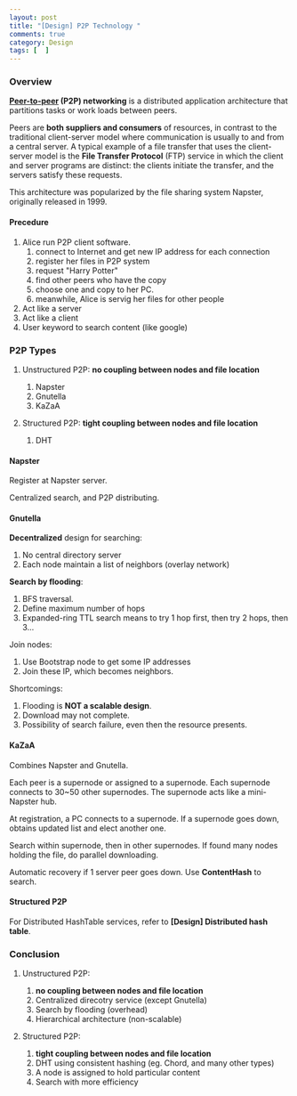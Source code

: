 ```yaml
---
layout: post
title: "[Design] P2P Technology "
comments: true
category: Design
tags: [  ]
---
```


### Overview

__[Peer-to-peer](http://en.wikipedia.org/wiki/Peer-to-peer) (P2P) networking__ is a distributed application architecture that partitions tasks or work loads between peers. 

Peers are __both suppliers and consumers__ of resources, in contrast to the traditional client-server model where communication is usually to and from a central server. A typical example of a file transfer that uses the client-server model is the __File Transfer Protocol__ (FTP) service in which the client and server programs are distinct: the clients initiate the transfer, and the servers satisfy these requests.

This architecture was popularized by the file sharing system Napster, originally released in 1999. 

#### Precedure

1. Alice run P2P client software. 
    1. connect to Internet and get new IP address for each connection
    1. register her files in P2P system
    1. request "Harry Potter"
    1. find other peers who have the copy
    1. choose one and copy to her PC.
    1. meanwhile, Alice is servig her files for other people
1. Act like a server
1. Act like a client
1. User keyword to search content (like google)

### P2P Types

1. Unstructured P2P: __no coupling between nodes and file location__
    1. Napster
    1. Gnutella
    1. KaZaA
    
1. Structured P2P: __tight coupling between nodes and file location__
    1. DHT

#### Napster

Register at Napster server.

Centralized search, and P2P distributing. 

#### Gnutella

__Decentralized__ design for searching:

1. No central directory server
1. Each node maintain a list of neighbors (overlay network)

__Search by flooding__:

1. BFS traversal. 
1. Define maximum number of hops
1. Expanded-ring TTL search means to try 1 hop first, then try 2 hops, then 3...

Join nodes:

1. Use Bootstrap node to get some IP addresses
1. Join these IP, which becomes neighbors.

Shortcomings:

1. Flooding is __NOT a scalable design__.
1. Download may not complete. 
1. Possibility of search failure, even then the resource presents.

#### KaZaA

Combines Napster and Gnutella. 

Each peer is a supernode or assigned to a supernode. Each supernode connects to 30~50 other supernodes. The supernode acts like a mini-Napster hub. 

At registration, a PC connects to a supernode. If a supernode goes down, obtains updated list and elect another one. 

Search within supernode, then in other supernodes. If found many nodes holding the file, do parallel downloading. 

Automatic recovery if 1 server peer goes down. Use __ContentHash__ to search.

#### Structured P2P

For Distributed HashTable services, refer to __[Design] Distributed hash table__. 

### Conclusion

1. Unstructured P2P: 
    1. __no coupling between nodes and file location__
    1. Centralized direcotry service (except Gnutella)
    1. Search by flooding (overhead)
    1. Hierarchical architecture (non-scalable)

1. Structured P2P: 
    1. __tight coupling between nodes and file location__
    1. DHT using consistent hashing (eg. Chord, and many other types)
    1. A node is assigned to hold particular content
    1. Search with more efficiency

